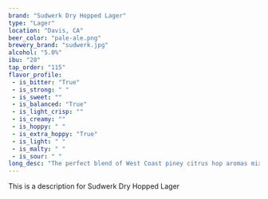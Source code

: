 ```yaml
---
brand: "Sudwerk Dry Hopped Lager"
type: "Lager"
location: "Davis, CA"
beer_color: "pale-ale.png"
brewery_brand: "sudwerk.jpg"
alcohol: "5.0%"
ibu: "28"
tap_order: "115"
flavor_profile:
 - is_bitter: "True"
 - is_strong: " "
 - is_sweet: ""
 - is_balanced: "True"
 - is_light_crisp: ""
 - is_creamy: ""
 - is_hoppy: " "
 - is_extra_hoppy: "True"
 - is_light: " "
 - is_malty: " "
 - is_sour: " "
long_desc: "The perfect blend of West Coast piney citrus hop aromas mixed with the crisp refreshment of a German Helles lager. This classic lager style is dry-hopped with copious amounts of Amarillo, Simcoe and Cascade hops to create a new-age West Coast craft lager like none other."
---
```


This is a description for Sudwerk Dry Hopped Lager